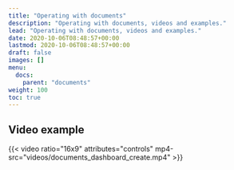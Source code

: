 ```yaml
---
title: "Operating with documents"
description: "Operating with documents, videos and examples."
lead: "Operating with documents, videos and examples."
date: 2020-10-06T08:48:57+00:00
lastmod: 2020-10-06T08:48:57+00:00
draft: false
images: []
menu:
  docs:
    parent: "documents"
weight: 100
toc: true
---
```

## Video example

{{< video ratio="16x9" attributes="controls" mp4-src="videos/documents_dashboard_create.mp4" >}}


